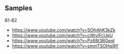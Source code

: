 ## Samples

B1-B2
- https://www.youtube.com/watch?v=SOfrAhK3kZk
- https://www.youtube.com/watch?v=cj9tvIFcUeU
- https://www.youtube.com/watch?v=Pz68t3RGeqI
- https://www.youtube.com/watch?v=smmTSOHgi9Y